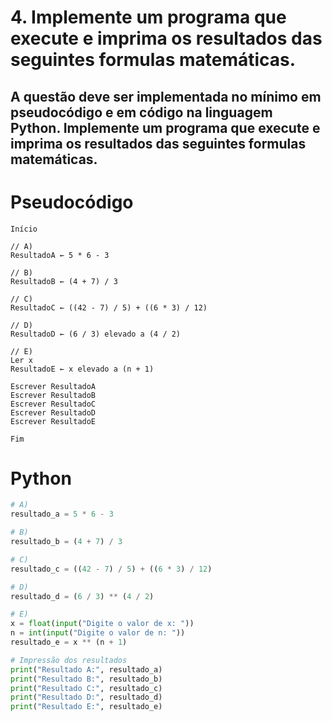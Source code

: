# 4. Implemente um programa que execute e imprima os resultados das seguintes formulas matemáticas.
## A questão deve ser implementada no mínimo em pseudocódigo e em  código na linguagem Python. Implemente um programa que execute e imprima os resultados das seguintes formulas matemáticas.

# Pseudocódigo

```
Início

// A)
ResultadoA ← 5 * 6 - 3

// B)
ResultadoB ← (4 + 7) / 3

// C)
ResultadoC ← ((42 - 7) / 5) + ((6 * 3) / 12)

// D)
ResultadoD ← (6 / 3) elevado a (4 / 2)

// E)
Ler x
ResultadoE ← x elevado a (n + 1)

Escrever ResultadoA
Escrever ResultadoB
Escrever ResultadoC
Escrever ResultadoD
Escrever ResultadoE

Fim
```


# Python

```python   
# A)
resultado_a = 5 * 6 - 3

# B)
resultado_b = (4 + 7) / 3

# C)
resultado_c = ((42 - 7) / 5) + ((6 * 3) / 12)

# D)
resultado_d = (6 / 3) ** (4 / 2)

# E)
x = float(input("Digite o valor de x: "))
n = int(input("Digite o valor de n: "))
resultado_e = x ** (n + 1)

# Impressão dos resultados
print("Resultado A:", resultado_a)
print("Resultado B:", resultado_b)
print("Resultado C:", resultado_c)
print("Resultado D:", resultado_d)
print("Resultado E:", resultado_e)

```
